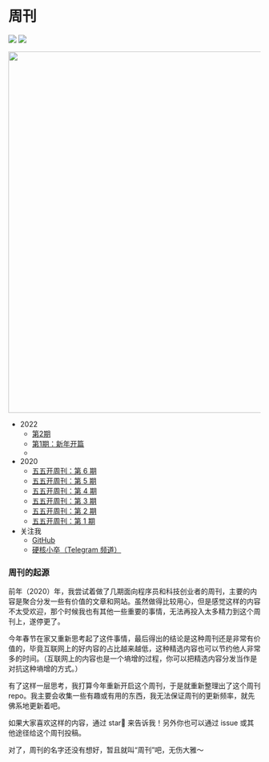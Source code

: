 
# 周刊

![](https://img.shields.io/badge/Subscribe-Telegram%20Channel-blue?link=https://t.me/yinghexiaozu&link=https://t.me/yinghexiaozu) ![](https://img.shields.io/twitter/url?label=Twitter&style=social&url=https%3A%2F%2Ftwitter.com%2Fjacksonwuuu)

<p align="center">
  <img width="720" src="https://i.imgur.com/cIJ3U7p.png">
</p>

-  2022
    -  [第2期](https://github.com/jacksonwuu/weekly/blob/main/2022/%E7%AC%AC2%E6%9C%9F.md)
    -  [第1期：新年开篇](https://github.com/jacksonwuu/weekly/blob/main/2022/%E7%AC%AC1%E6%9C%9F%EF%BC%9A%E6%96%B0%E5%B9%B4%E5%BC%80%E7%AF%87.md)
    -  [](https://github.com/jacksonwuu/weekly/blob/main/2022/.DS_Store)
-  2020
    -  [五五开周刊：第 6 期](https://github.com/jacksonwuu/weekly/blob/main/2020/%E4%BA%94%E4%BA%94%E5%BC%80%E5%91%A8%E5%88%8A%EF%BC%9A%E7%AC%AC%206%20%E6%9C%9F.md)
    -  [五五开周刊：第 5 期](https://github.com/jacksonwuu/weekly/blob/main/2020/%E4%BA%94%E4%BA%94%E5%BC%80%E5%91%A8%E5%88%8A%EF%BC%9A%E7%AC%AC%205%20%E6%9C%9F.md)
    -  [五五开周刊：第 4 期](https://github.com/jacksonwuu/weekly/blob/main/2020/%E4%BA%94%E4%BA%94%E5%BC%80%E5%91%A8%E5%88%8A%EF%BC%9A%E7%AC%AC%204%20%E6%9C%9F.md)
    -  [五五开周刊：第 3 期](https://github.com/jacksonwuu/weekly/blob/main/2020/%E4%BA%94%E4%BA%94%E5%BC%80%E5%91%A8%E5%88%8A%EF%BC%9A%E7%AC%AC%203%20%E6%9C%9F.md)
    -  [五五开周刊：第 2 期](https://github.com/jacksonwuu/weekly/blob/main/2020/%E4%BA%94%E4%BA%94%E5%BC%80%E5%91%A8%E5%88%8A%EF%BC%9A%E7%AC%AC%202%20%E6%9C%9F.md)
    -  [五五开周刊：第 1 期](https://github.com/jacksonwuu/weekly/blob/main/2020/%E4%BA%94%E4%BA%94%E5%BC%80%E5%91%A8%E5%88%8A%EF%BC%9A%E7%AC%AC%201%20%E6%9C%9F.md)
-  关注我
    -  [GitHub](https://github.com/jacksonwuu)
    -  [硬核小卒（Telegram 频道）](https://t.me/yinghexiaozu)

### 周刊的起源

前年（2020）年，我尝试着做了几期面向程序员和科技创业者的周刊，主要的内容是聚合分发一些有价值的文章和网站。虽然做得比较用心，但是感觉这样的内容不太受欢迎，那个时候我也有其他一些重要的事情，无法再投入太多精力到这个周刊上，遂停更了。

今年春节在家又重新思考起了这件事情，最后得出的结论是这种周刊还是非常有价值的，毕竟互联网上的好内容的占比越来越低，这种精选内容也可以节约他人非常多的时间。（互联网上的内容也是一个墒增的过程，你可以把精选内容分发当作是对抗这种墒增的方式。）

有了这样一层思考，我打算今年重新开启这个周刊，于是就重新整理出了这个周刊 repo。我主要会收集一些有趣或有用的东西，我无法保证周刊的更新频率，就先佛系地更新着吧。

如果大家喜欢这样的内容，通过 star🌟 来告诉我！另外你也可以通过 issue 或其他途径给这个周刊投稿。

对了，周刊的名字还没有想好，暂且就叫“周刊”吧，无伤大雅～
